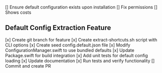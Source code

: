 [] Ensure default configuration exists upon installation
[] Fix permissions
[] Shows costs 

## Default Config Extraction Feature
[x] Create git branch for feature
[x] Create extract-shortcuts.sh script with CLI options
[x] Create seed config.default.json file
[x] Modify ConfigurationManager.swift to use bundled defaults
[x] Update Package.swift for build integration
[x] Add unit tests for default config loading
[x] Update documentation
[x] Run tests and verify functionality
[] Commit and create PR 